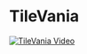 # TileVania

[![TileVania Video](https://img.youtube.com/vi/LrYSRsMuErg/0.jpg)](https://www.youtube.com/watch?v=LrYSRsMuErg)

